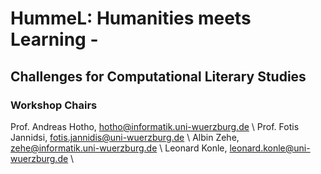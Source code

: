 # HummeL: Humanities meets Learning - 
## Challenges for Computational Literary Studies



### Workshop Chairs
Prof. Andreas Hotho, hotho@informatik.uni-wuerzburg.de \\
Prof. Fotis Jannidsi, fotis.jannidis@uni-wuerzburg.de \\
Albin Zehe, zehe@informatik.uni-wuerzburg.de \\
Leonard Konle, leonard.konle@uni-wuerzburg.de \\




